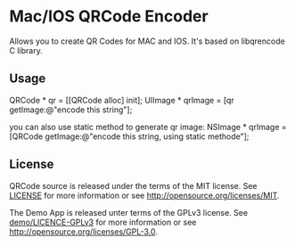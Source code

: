 # Mac/IOS QRCode Encoder
Allows you to create QR Codes for MAC and IOS. It's based on libqrencode C library.

Usage
-----

QRCode * qr = [[QRCode alloc] init];
UIImage * qrImage = [qr getImage:@"encode this string"];

you can also use static method to generate qr image:
NSImage * qrImage = [QRCode getImage:@"encode this string, using static methode"];


License
-------

QRCode source is released under the terms of the MIT license. See [LICENSE](LICENSE) for more
information or see http://opensource.org/licenses/MIT.

The Demo App is released unter terms of the GPLv3 license. See [demo/LICENCE-GPLv3](LICENCE-GPLv3) for more
information or see http://opensource.org/licenses/GPL-3.0.


